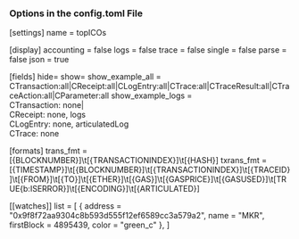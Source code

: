 ### Options in the config.toml File

[settings]
name = topICOs

[display]
accounting = false
logs = false
trace = false
single = false
parse = false
json = true

[fields]
hide=
show=
show_example_all = CTransaction:all|CReceipt:all|CLogEntry:all|CTrace:all|CTraceResult:all|CTraceAction:all|CParameter:all
show_example_logs = \
	CTransaction: none| \
	CReceipt: none, logs \
	CLogEntry: none, articulatedLog \
	CTrace: none

[formats]
trans_fmt = [{BLOCKNUMBER}]\t[{TRANSACTIONINDEX}]\t[{HASH}]
txrans_fmt = [{TIMESTAMP}]\t[{BLOCKNUMBER}]\t[{TRANSACTIONINDEX}]\t[{TRACEID}]\t[{FROM}]\t[{TO}]\t[{ETHER}]\t[{GAS}]\t[{GASPRICE}]\t[{GASUSED}]\t[TRUE{b:ISERROR}]\t[{ENCODING}]\t[{ARTICULATED}]

[[watches]]
list = [
    { address = "0x9f8f72aa9304c8b593d555f12ef6589cc3a579a2", name = "MKR", firstBlock = 4895439, color = "green_c" },
]
